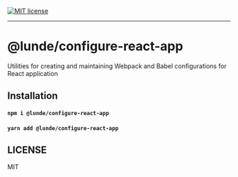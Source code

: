 [![MIT license](https://img.shields.io/badge/License-MIT-blue.svg)](https://jaredlunde.mit-license.org/)

---

# @lunde/configure-react-app

Utilities for creating and maintaining Webpack and Babel configurations for React application

## Installation

#### `npm i @lunde/configure-react-app`

#### `yarn add @lunde/configure-react-app`

## LICENSE

MIT
